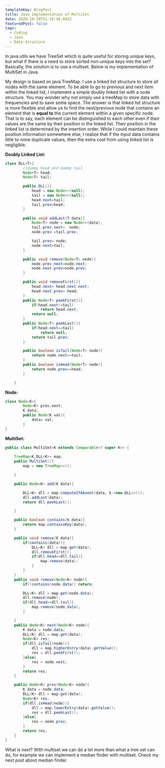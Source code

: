 ```yaml
---
templateKey: BlogPost
title: Java Implementation of MultiSet
date: 2020-10-28T21:16:49.892Z
featuredPost: false
tags:
  - Coding
  - Java
  - Data Structure
---
```

In java.utils we have TreeSet which is quite useful for storing unique keys, but what if there is a need to store sorted non-unique keys into the set? Basically, the solution is to use a multiset. Below is my implementation of MultiSet in Java.

My design is based on java TreeMap. I use a linked list structure to store all nodes with the same element. To be able to go to previous and next item within the linked list, I implement a simple doubly linked list with a node structure. You may wonder why not simply use a treeMap to store data with frequencies and to save some space. The answer is that linked list structure is more flexible and allow us to find the next/previous node that contains an element that is **equal to** the current element within a given specific node. That is to say, each element can be distinguished to each other even if their values are the same by their position in the linked list. Their position in the linked list is determined by the insertion order. While I could maintain these position information somewhere else, I realize that if the input data contains little to none duplicate values, then the extra cost from using linked list is negligible.

**Doubly Linked List:**

```java
class DLL<T>{
        //dummy head and dummy tail
        Node<T> head;
        Node<T> tail;

        public DLL(){
            head = new Node<>(null);
            tail = new Node<>(null);
            head.next=tail;
            tail.prev=head;
        }

        public void addLast(T data){
            Node<T> node = new Node<>(data);
            tail.prev.next=  node;
            node.prev =tail.prev;

            tail.prev= node;
            node.next=tail;
        }

        public void remove(Node<T> node){
            node.prev.next=node.next;
            node.next.prev=node.prev;
        }

        public void removeFirst(){
            head.next= head.next.next;
            head.next.prev= head;
        }
        public Node<T> peekFirst(){
            if(head.next!=tail)
                return head.next;
            return null;
        }
        public Node<T> peekLast(){
            if(head.next==tail)
                return null;
            return tail.prev;
        }

        public boolean isTail(Node<T> node){
            return node.next==tail;
        }
        public boolean isHead(Node<T> node){
            return node.prev==head;
        }

    }
```

**Node:**

```java
class Node<K>{ 
        Node<K> prev,next;
        K data;
        public Node(K val){
            data= val;
        }
}
```

**MultiSet:**

```java
public class MultiSet<K extends Comparable<? super K>> { 
    
    TreeMap<K,DLL<K>> map;
    public MultiSet(){
        map = new TreeMap<>();

    }

    public Node<K> add(K data){

        DLL<K> dll = map.computeIfAbsent(data, k->new DLL<>());
        dll.addLast(data);
        return dll.peekLast();

    }

    public boolean contains(K data){
        return map.containsKey(data);
    }

    public void remove(K data){
        if(contains(data)){
            DLL<K> dll = map.get(data);
            dll.removeFirst();
            if(dll.head==dll.tail){
                map.remove(data);
            }
        }
    }
    public void remove(Node<K> node){
        if(!contains(node.data)) return;

        DLL<K> dll = map.get(node.data);
        dll.remove(node);
        if(dll.head==dll.tail){
            map.remove(node.data);
        }

    }
    public Node<K> next(Node<K> node){
        K data = node.data;
        DLL<K> dll = map.get(data);
        Node<K> res;
        if(dll.isTail(node)){ 
            dll = map.higherEntry(data).getValue();
            res = dll.peekFirst();
        }else{
            res = node.next;
        }
        return res;
    }

    public Node<K> prev(Node<K> node){
        K data = node.data;
        DLL<K> dll = map.get(data);
        Node<K> res;
        if(dll.isHead(node)){
            dll = map.lowerEntry(data).getValue();
            res = dll.peekLast();
        }else{
            res = node.prev;
        }
        return res;
    }
}
```

What is next? With multiset we can do a lot more than what a tree set can do, for example we can implement a median finder with multiset. Check my next post about median finder.
